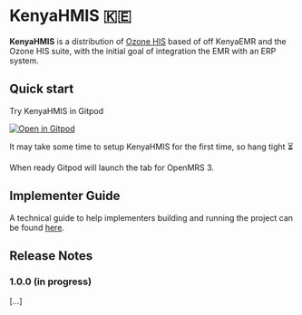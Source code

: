 # KenyaHMIS 🇰🇪

**KenyaHMIS** is a distribution of [Ozone HIS](https://www.ozone-his.com) based of off KenyaEMR and the Ozone HIS suite, with the initial goal of integration the EMR with an ERP system.

## Quick start

Try KenyaHMIS in Gitpod

[![Open in Gitpod](https://gitpod.io/button/open-in-gitpod.svg)](https://gitpod.io/#https://github.com/palladiumkenya/kenyahmis)

It may take some time to setup KenyaHMIS for the first time, so hang tight :hourglass_flowing_sand:

When ready Gitpod will launch the tab for OpenMRS 3.

## Implementer Guide

A technical guide to help implementers building and running the project can be found [here](readme/impl-guide.md).

## Release Notes

### 1.0.0 (in progress)

[...]
